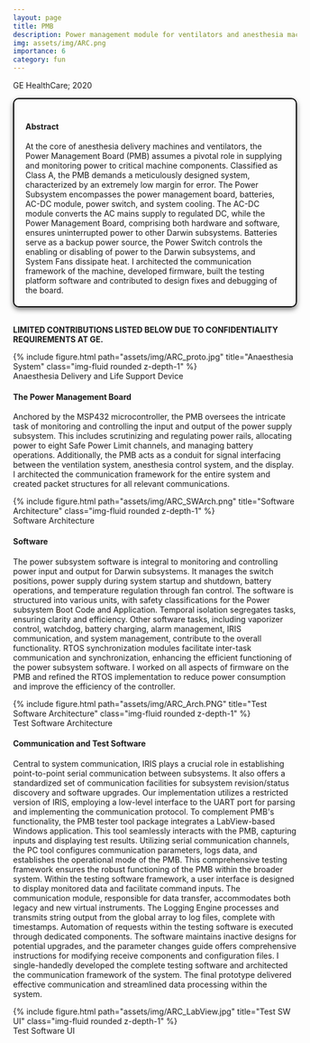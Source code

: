 ```yaml
---
layout: page
title: PMB
description: Power management module for ventilators and anesthesia machines.
img: assets/img/ARC.png
importance: 6
category: fun
---
```


GE HealthCare; 2020

<head>
    <meta charset="UTF-8">
    <meta name="viewport" content="width=device-width, initial-scale=1.0">
    <style>
        .info-box {
            border: 2px solid #000000; /* Border color */
            padding: 20px; /* Padding inside the box */
            border-radius: 10px; /* Rounded corners */
            box-shadow: 0 4px 8px rgba(0, 0, 0, 0.5); /* Box shadow for a subtle lift */
            max-width: 800px; /* Maximum width of the box */
            text-align: left;
        }
        .info-box p {
            margin: 0; /* Remove default margin for better spacing */
        }
    </style>
</head>

<div class="info-box">
 <h4><b>Abstract</b></h4>
<p>
At the core of anesthesia delivery machines and ventilators, the Power Management Board (PMB) assumes a pivotal role in supplying and monitoring power to critical machine components. Classified as Class A, the PMB demands a meticulously designed system, characterized by an extremely low margin for error. The Power Subsystem encompasses the power management board, batteries, AC-DC module, power switch, and system cooling. The AC-DC module converts the AC mains supply to regulated DC, while the Power Management Board, comprising both hardware and software, ensures uninterrupted power to other Darwin subsystems. Batteries serve as a backup power source, the Power Switch controls the enabling or disabling of power to the Darwin subsystems, and System Fans dissipate heat. I architected the communication framework of the machine, developed firmware, built the testing platform software and contributed to design fixes and debugging of the board.
</p></div> 
<br>

<b>LIMITED CONTRIBUTIONS LISTED BELOW DUE TO CONFIDENTIALITY REQUIREMENTS AT GE.</b>


<div class="img">
        {% include figure.html path="assets/img/ARC_proto.jpg" title="Anaesthesia System" class="img-fluid rounded z-depth-1" %}
</div>
<div class="caption">
    Anaesthesia Delivery and Life Support Device
</div>

<h4>The Power Management Board</h4>

Anchored by the MSP432 microcontroller, the PMB oversees the intricate task of monitoring and controlling the input and output of the power supply subsystem. This includes scrutinizing and regulating power rails, allocating power to eight Safe Power Limit channels, and managing battery operations. Additionally, the PMB acts as a conduit for signal interfacing between the ventilation system, anesthesia control system, and the display. I architected the communication framework for the entire system and created packet structures for all relevant communications. 

<div class="row justify-content-center">
    <div class="col-sm mt-3 mt-md-0 text-center">
        <div class="img">
            {% include figure.html path="assets/img/ARC_SWArch.png" title="Software Architecture" class="img-fluid rounded z-depth-1" %}
        </div>
        <div class="caption">
            Software Architecture
        </div>
    </div>
</div>

<h4>Software</h4>

The power subsystem software is integral to monitoring and controlling power input and output for Darwin subsystems. It manages the switch positions, power supply during system startup and shutdown, battery operations, and temperature regulation through fan control. The software is structured into various units, with safety classifications for the Power subsystem Boot Code and Application. Temporal isolation segregates tasks, ensuring clarity and efficiency. Other software tasks, including vaporizer control, watchdog, battery charging, alarm management, IRIS communication, and system management, contribute to the overall functionality. RTOS synchronization modules facilitate inter-task communication and synchronization, enhancing the efficient functioning of the power subsystem software. I worked on all aspects of firmware on the PMB and refined the RTOS implementation to reduce power consumption and improve the efficiency of the controller.

<div class="img">
        {% include figure.html path="assets/img/ARC_Arch.PNG" title="Test Software Architecture" class="img-fluid rounded z-depth-1" %}
</div>
<div class="caption">
    Test Software Architecture
</div>

<h4>Communication and Test Software</h4>

Central to system communication, IRIS plays a crucial role in establishing point-to-point serial communication between subsystems. It also offers a standardized set of communication facilities for subsystem revision/status discovery and software upgrades. Our implementation utilizes a restricted version of IRIS, employing a low-level interface to the UART port for parsing and implementing the communication protocol. To complement PMB's functionality, the PMB tester tool package integrates a LabView-based Windows application. This tool seamlessly interacts with the PMB, capturing inputs and displaying test results. Utilizing serial communication channels, the PC tool configures communication parameters, logs data, and establishes the operational mode of the PMB. This comprehensive testing framework ensures the robust functioning of the PMB within the broader system. Within the testing software framework, a user interface is designed to display monitored data and facilitate command inputs. The communication module, responsible for data transfer, accommodates both legacy and new virtual instruments. The Logging Engine processes and transmits string output from the global array to log files, complete with timestamps. Automation of requests within the testing software is executed through dedicated components. The software maintains inactive designs for potential upgrades, and the parameter changes guide offers comprehensive instructions for modifying receive components and configuration files. I single-handedly developed the complete testing software and architected the communication framework of the system. The final prototype delivered effective communication and streamlined data processing within the system.


<div class="img">
        {% include figure.html path="assets/img/ARC_LabView.jpg" title="Test SW UI" class="img-fluid rounded z-depth-1" %}
</div>
<div class="caption">
    Test Software UI
</div>